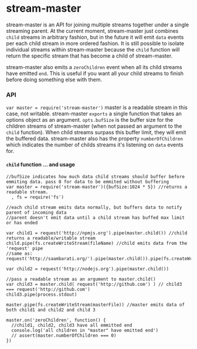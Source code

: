 
# stream-master

stream-master is an API for joining multiple streams together under a single streaming parent.
At the current moment, stream-master just combines `child` streams in arbitrary fashion, but in the future
it will emit `data` events per each child stream in more ordered fashion. It is still possible to isolate individual streams
within stream-master because the `child` function will return the specific stream that has become a child of stream-master.

stream-master also emits a `zeroChildren` event when all its child streams have emitted `end`. This is useful
if you want all your child streams to finish before doing something else with them.


### API

`var master = require('stream-master')` master is a readable stream in this case, not writable.
stream-master `exports` a single function that takes an options object as an argument.
`opts.bufSize` is the  buffer size for the children streams of stream-master (when not passed an argument to the `child` function).
When child streams surpass this buffer limit, they will emit the buffered data. stream-master also has the property
`numberOfChildren` which indicates the number of childs streams it's listening on `data` events for.

#### `child` function ... and usage

    //bufSize indicates how much data child streams should buffer before emmiting data. pass 0 for data to be emmited without buffering
    var master = require('stream-master')({bufSize:1024 * 5}) //returns a readable stream.
      , fs = require('fs')

    //each child stream emits data normally, but buffers data to notify parent of incoming data
    //parent doesn't emit data until a child stream has buffed max limit or has ended

    var child1 = request('http://npmjs.org').pipe(master.child()) //child returns a readable/writable stream
    child.pipe(fs.createWriteStream(fileName) //child emits data from the 'request' pipe
    //same as:   request('http://saambarati.org/').pipe(master.child()).pipe(fs.createWriteStream(fileName))

    var child2 = request('http://nodejs.org').pipe(master.child())

    //pass a readable stream as an argument to master.child()
    var child3 = master.child( request('http://github.com') ) // child3 === request('http://github.com')
    child3.pipe(process.stdout)

    master.pipe(fs.createWriteStream(masterFile)) //master emits data of both child1 and child2 and child 3

    master.on('zeroChildren', function() {
      //child1, child2, child3 have all emmitted end
      console.log('all children in "master" have emitted end')
      // assert(master.numberOfChildren === 0)
    })



